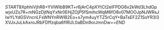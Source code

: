 $START$8XphhiVjhR8+YVIWlbB9KT+r6jArC4pXYtCt2eIFPDG6x2kWd3LhdGpwjxUZs7R+mNGzDjtNqYxNr0EHjZOjP5fSmihcWqM6fO8v07MOOJpNJWRsJlwYLYdGSVncnLFsWNYnRWlB2Eo+s7ym4uyYTZ5rCqY+BaTsEF2Z1SoYR3l3XVJxJuLkAxroJRbFDffzqba6flRUL0aBDn9orJmnDw==$END$